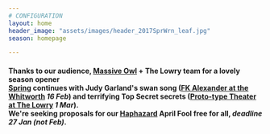 ```yaml
---
# CONFIGURATION
layout: home
header_image: "assets/images/header_2017SprWrn_leaf.jpg"
season: homepage

---
```

#### Thanks to our audience, [Massive Owl](/current/2017-spring/massiveowl) + The Lowry team for a lovely season opener<br>[Spring](/current/2017-spring) continues with Judy Garland's swan song ([FK Alexander at the Whitworth](/current/2017-spring/alexander) *16 Feb*) and terrifying Top Secret secrets ([Proto-type Theater at The Lowry](/current/2017-spring/proto-type) *1 Mar*).<br>We're seeking proposals for our [Haphazard](/hab/haphazard) April Fool free for all, *deadline 27 Jan (**not** Feb)*.
